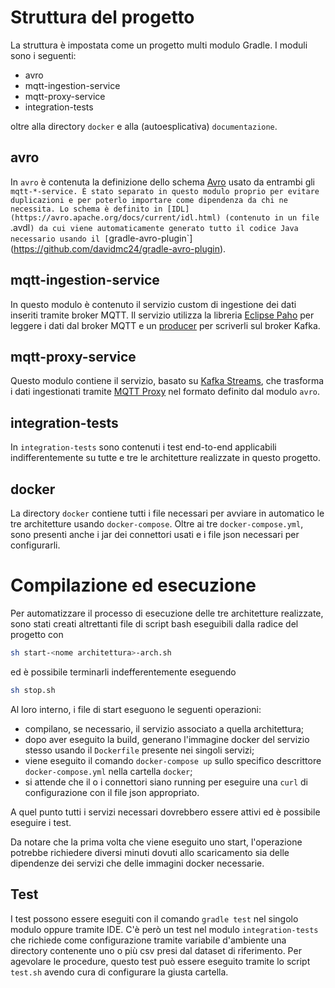 # Struttura del progetto

La struttura è impostata come un progetto multi modulo Gradle. I moduli sono i seguenti:
- avro
- mqtt-ingestion-service
- mqtt-proxy-service
- integration-tests

oltre alla directory `docker` e alla (autoesplicativa) `documentazione`.

## avro
In `avro` è contenuta la definizione dello schema [Avro](https://avro.apache.org/) usato da entrambi gli `mqtt-*-service. È stato separato in questo modulo proprio per evitare duplicazioni e per poterlo importare come dipendenza da chi ne necessita. Lo schema è definito in [IDL](https://avro.apache.org/docs/current/idl.html) (contenuto in un file `.avdl`) da cui viene automaticamente generato tutto il codice Java necessario usando il [`gradle-avro-plugin`](https://github.com/davidmc24/gradle-avro-plugin).

## mqtt-ingestion-service
In questo modulo è contenuto il servizio custom di ingestione dei dati inseriti tramite broker MQTT. Il servizio utilizza la libreria [Eclipse Paho](https://www.eclipse.org/paho/clients/java/) per leggere i dati dal broker MQTT e un [producer](https://kafka.apache.org/documentation/#producerapi) per scriverli sul broker Kafka.

## mqtt-proxy-service
Questo modulo contiene il servizio, basato su [Kafka Streams](https://kafka.apache.org/documentation/streams/), che trasforma i dati ingestionati tramite [MQTT Proxy](https://docs.confluent.io/current/kafka-mqtt/index.html) nel formato definito dal modulo `avro`.

## integration-tests
In `integration-tests` sono contenuti i test end-to-end applicabili indifferentemente su tutte e tre le architetture realizzate in questo progetto.

## docker
La directory `docker` contiene tutti i file necessari per avviare in automatico le tre architetture usando `docker-compose`. Oltre ai tre `docker-compose.yml`, sono presenti anche i jar dei connettori usati e i file json necessari per configurarli.

# Compilazione ed esecuzione

Per automatizzare il processo di esecuzione delle tre architetture realizzate, sono stati creati altrettanti file di script bash eseguibili dalla radice del progetto con
```bash
sh start-<nome architettura>-arch.sh
```
ed è possibile terminarli indefferentemente eseguendo
```bash
sh stop.sh
```

Al loro interno, i file di start eseguono le seguenti operazioni:
- compilano, se necessario, il servizio associato a quella architettura;
- dopo aver eseguito la build, generano l'immagine docker del servizio stesso usando il `Dockerfile` presente nei singoli servizi;
- viene eseguito il comando `docker-compose up` sullo specifico descrittore `docker-compose.yml` nella cartella `docker`;
- si attende che il o i connettori siano running per eseguire una `curl` di configurazione con il file json appropriato.

A quel punto tutti i servizi necessari dovrebbero essere attivi ed è possibile eseguire i test.

Da notare che la prima volta che viene eseguito uno start, l'operazione potrebbe richiedere diversi minuti dovuti allo scaricamento sia delle dipendenze dei servizi che delle immagini docker necessarie.

## Test
I test possono essere eseguiti con il comando `gradle test` nel singolo modulo oppure tramite IDE. C'è però un test nel modulo `integration-tests` che richiede come configurazione tramite variabile d'ambiente una directory contenente uno o più csv presi dal dataset di riferimento. Per agevolare le procedure, questo test può essere eseguito tramite lo script `test.sh` avendo cura di configurare la giusta cartella.

